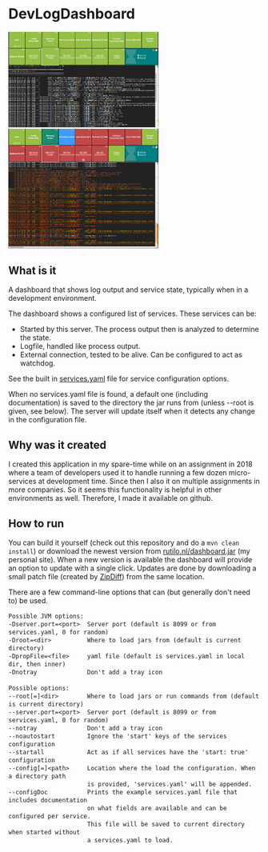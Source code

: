 # DevLogDashboard

<img alt="ok-dashboard" width="300" src="img/dashboard-ok_50.jpg"><img alt="errors-dashboard" width="300" src="img/dashboard-with-errors_50.jpg">

## What is it
A dashboard that shows log output and service state, typically when in a development environment.

The dashboard shows a configured list of services. These services can be:
 - Started by this server. The process output then is analyzed to determine the state.
 - Logfile, handled like process output.
 - External connection, tested to be alive. Can be configured to act as watchdog.

See the built in [services.yaml](src/main/resources/services.yaml) file for service configuration options.

When no services.yaml file is found, a default one (including documentation) is saved to the
directory the jar runs from (unless --root is given, see below).
The server will update itself when it detects any change in the configuration file.


## Why was it created
I created this application in my spare-time while on an assignment in 2018 where a team of
developers used it to handle running a few dozen micro-services at development time.
Since then I also it on multiple assignments in more companies. So it seems this
functionality is helpful in other environments as well. Therefore, I made it available on github.

## How to run
You can build it yourself (check out this repository and do a `mvn clean install`) or download
the newest version from [rutilo.nl/dashboard.jar](https://www.rutilo.nl/dld/dev-log-dashboard.jar) (my personal site). When a
new version is available the dashboard will provide an option to update with a single click.
Updates are done by downloading a small patch file (created by [ZipDiff](https://github.com/nicolasdejong/ZipDiff))
from the same location.

There are a few command-line options that can (but generally don't need to) be used.

```
Possible JVM options:
-Dserver.port=<port>  Server port (default is 8099 or from services.yaml, 0 for random)
-Droot=<dir>          Where to load jars from (default is current directory)
-DpropFile=<file>     yaml file (default is services.yaml in local dir, then inner)
-Dnotray              Don't add a tray icon

Possible options:
--root[=]<dir>        Where to load jars or run commands from (default is current directory)
--server.port=<port>  Server port (default is 8099 or from services.yaml, 0 for random)
--notray              Don't add a tray icon
--noautostart         Ignore the 'start' keys of the services configuration
--startall            Act as if all services have the 'start: true' configuration
--config[=]<path>     Location where the load the configuration. When a directory path
                      is provided, 'services.yaml' will be appended.
--configDoc           Prints the example services.yaml file that includes documentation
                      on what fields are available and can be configured per service.
                      This file will be saved to current directory when started without
                      a services.yaml to load.
```
